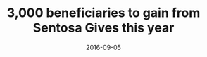 ---
layout: post
title: 3,000 beneficiaries to gain from Sentosa Gives this year
date:   2016-09-05
file_url: /resources/news/files/20160905_Media-Release_3000_beneficiaries_to_gain_from_Sentosa_Gives_this_year.pdf
---